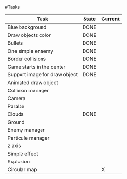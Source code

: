 #Tasks

| Task													 | State | Current |
|--------------------------------|-------|---------|
|Blue background								 | DONE  |         |
|Draw objects color	    				 | DONE  |         |
|Bullets           	    				 | DONE  |         |
|One simple ennemy 	    				 | DONE  |         |
|Border collisions 	    				 | DONE  |         |
|Game starts in the center  		 | DONE  |         |
|Support image for draw object   | DONE  |         |
|Animated draw object            |       |         |
|Collision manager               |       |         |
|Camera                          |       |         |
|Paralax                         |       |         |
|Clouds                          | DONE  |         |
|Ground                          |       |         |
|Enemy manager                   |       |         |
|Particule manager               |       |         |
|z axis                          |       |         |
|Simple effect                   |       |         |
|Explosion                       |       |         |
|Circular map                    |       | X       |

